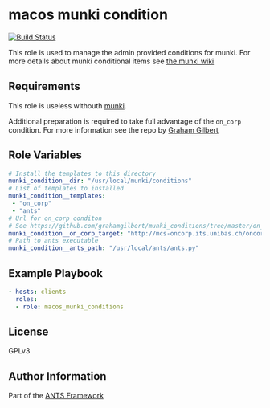 macos munki condition
=====================

[![Build Status](https://travis-ci.org/ANTS-Framework/macos_munki_condition.svg?branch=master)](https://travis-ci.org/ANTS-Framework/macos_munki_condition)

This role is used to manage the admin provided conditions for munki.
For more details about munki conditional items see
[the munki wiki](https://github.com/munki/munki/wiki/Conditional-Items#admin-provided-conditions)

Requirements
------------
This role is useless withouth [munki](https://www.munki.org/munki).

Additional preparation is required to take full advantage of the `on_corp` condition.
For more information see the repo by [Graham Gilbert](https://github.com/grahamgilbert/munki_conditions/tree/master/on_corp)

Role Variables
--------------
```yml
# Install the templates to this directory
munki_condition__dir: "/usr/local/munki/conditions"
# List of templates to installed
munki_condition__templates:
 - "on_corp"
 - "ants"
# Url for on_corp conditon
# See https://github.com/grahamgilbert/munki_conditions/tree/master/on_corp
munki_condition__on_corp_target: "http://mcs-oncorp.its.unibas.ch/oncorp.plist"
# Path to ants executable
munki_condition__ants_path: "/usr/local/ants/ants.py"
```

Example Playbook
----------------
```yml
- hosts: clients
  roles:
  - role: macos_munki_conditions
```

License
-------

GPLv3

Author Information
------------------
Part of the [ANTS Framework](https://ants-framework.github.io/)

